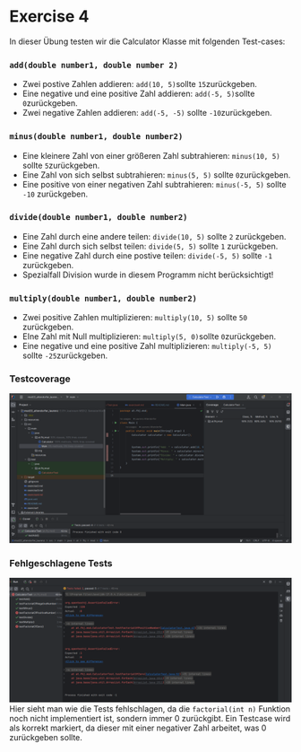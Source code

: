 # Exercise 4

In dieser Übung testen wir die Calculator Klasse mit folgenden Test-cases:

### `add(double number1, double number 2)`
- Zwei postive Zahlen addieren: `add(10, 5)`sollte `15`zurückgeben.
- Eine negative und eine positive Zahl addieren: `add(-5, 5)`sollte `0`zurückgeben.
- Zwei negative Zahlen addieren: `add(-5, -5)` sollte `-10`zurückgeben.

### `minus(double number1, double number2)`
- Eine kleinere Zahl von einer größeren Zahl subtrahieren: `minus(10, 5)` sollte `5`zurückgeben.
- Eine Zahl von sich selbst subtrahieren: `minus(5, 5)` sollte `0`zurückgeben.
- Eine positive von einer negativen Zahl subtrahieren: `minus(-5, 5)` sollte `-10` zurückgeben.

### `divide(double number1, double number2)`
- Eine Zahl durch eine andere teilen: `divide(10, 5)` sollte `2` zurückgeben.
- Eine Zahl durch sich selbst teilen: `divide(5, 5)` sollte `1` zurückgeben.
- Eine negative Zahl durch eine postive teilen: `divide(-5, 5)` sollte `-1` zurückgeben.
- Spezialfall Division wurde in diesem Programm nicht berücksichtigt!

### `multiply(double number1, double number2)`
- Zwei positive Zahlen multiplizieren: `multiply(10, 5)` sollte `50` zurückgeben.
- EIne Zahl mit Null multiplizieren: `multiply(5, 0)`sollte `0`zurückgeben.
- Eine negative und eine positive Zahl multiplizieren: `multiply(-5, 5)` sollte `-25`zurückgeben. 

### Testcoverage
![Image](resources/images/ex4_1.png)

### Fehlgeschlagene Tests
![Image](resources/images/ex4_2.png)
Hier sieht man wie die Tests fehlschlagen, da die `factorial(int n)` Funktion noch nicht implementiert ist, sondern immer 0 zurückgibt. Ein Testcase wird als korrekt markiert, da dieser mit einer negativer Zahl arbeitet, was 0 zurückgeben sollte.